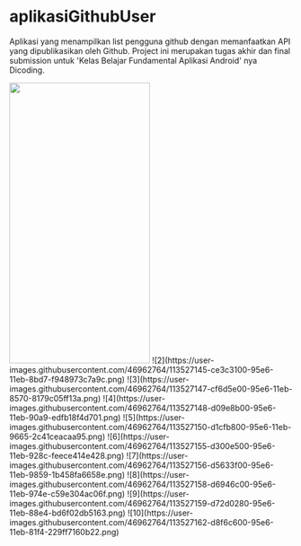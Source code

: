 # aplikasiGithubUser
Aplikasi yang menampilkan list pengguna github dengan memanfaatkan API yang dipublikasikan oleh Github. Project ini merupakan tugas akhir dan final submission untuk 'Kelas Belajar Fundamental Aplikasi Android' nya Dicoding.

<img src="https://user-images.githubusercontent.com/46962764/113527142-cd0b0400-95e6-11eb-931b-c6c81cf1c0fb.png" width="250" height="500">
![2](https://user-images.githubusercontent.com/46962764/113527145-ce3c3100-95e6-11eb-8bd7-f948973c7a9c.png)
![3](https://user-images.githubusercontent.com/46962764/113527147-cf6d5e00-95e6-11eb-8570-8179c05ff13a.png)
![4](https://user-images.githubusercontent.com/46962764/113527148-d09e8b00-95e6-11eb-90a9-edfb18f4d701.png)
![5](https://user-images.githubusercontent.com/46962764/113527150-d1cfb800-95e6-11eb-9665-2c41ceacaa95.png)
![6](https://user-images.githubusercontent.com/46962764/113527155-d300e500-95e6-11eb-928c-feece414e428.png)
![7](https://user-images.githubusercontent.com/46962764/113527156-d5633f00-95e6-11eb-9859-1b458fa6658e.png)
![8](https://user-images.githubusercontent.com/46962764/113527158-d6946c00-95e6-11eb-974e-c59e304ac06f.png)
![9](https://user-images.githubusercontent.com/46962764/113527159-d72d0280-95e6-11eb-88e4-bd6f02db5163.png)
![10](https://user-images.githubusercontent.com/46962764/113527162-d8f6c600-95e6-11eb-81f4-229ff7160b22.png)
